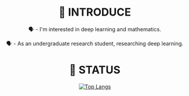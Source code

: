 <div align="center">

  <h1>👀 INTRODUCE</h1>
  <p color='white'>🗣️ - I'm interested in deep learning and mathematics.</p>
  <p color='white'>🗣️ - As an undergraduate research student, researching deep learning.</p>
  <h1>👀 STATUS</h1>
  
  [![Top Langs](https://github-readme-stats.vercel.app/api/top-langs/?username=kmmugyum&layout=compact&theme=tokyonight)](https://github.com/kmmugyum/github-readme-stats)
  
</div>
